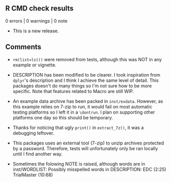 ## R CMD check results

0 errors | 0 warnings | 0 note

* This is a new release.



## Comments

 - `rm(list=ls())` were removed from tests, although this was NOT in any example or vignette.
 
 - DESCRIPTION has been modified to be clearer. I took inspiration from `dplyr`'s description and I think I achieve the same level of detail. This packages doesn't do many things so I'm not sure how to be more specific. Note that features related to Macro are still WIP.
 
 - An example data archive has been packed in `inst/exdata`. However, as this example relies on 7-zip to run, it would fail on most automatic testing platforms so I left it in a `\dontrun`. I plan on supporting other platforms one day so this should be temporary.
 
 - Thanks for noticing that ugly `print()` in `extract_7z()`, it was a debugging leftover.
 
 - This packages uses an external tool (7-zip) to unzip archives protected by a password. 
Therefore, tests will unfortunately only be ran locally until I find another way.

 - Sometimes the folowing NOTE is raised, although words are in inst/WORDLIST:
      Possibly misspelled words in DESCRIPTION:
      EDC (2:25)
      TrialMaster (10:68)
      
